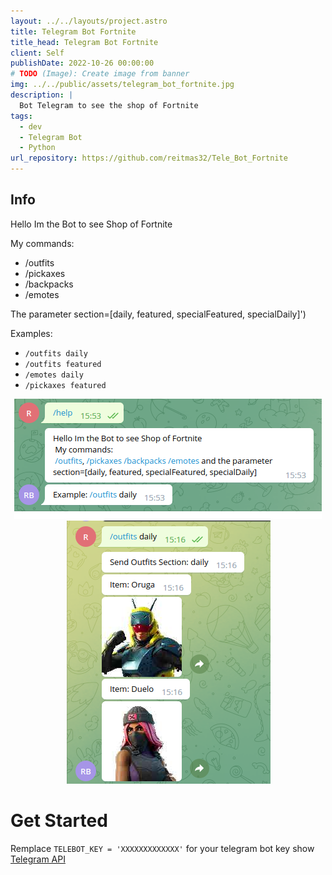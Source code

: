 ```yaml
---
layout: ../../layouts/project.astro
title: Telegram Bot Fortnite
title_head: Telegram Bot Fortnite
client: Self
publishDate: 2022-10-26 00:00:00
# TODO (Image): Create image from banner 
img: ../../public/assets/telegram_bot_fortnite.jpg
description: |
  Bot Telegram to see the shop of Fortnite
tags:
  - dev
  - Telegram Bot
  - Python
url_repository: https://github.com/reitmas32/Tele_Bot_Fortnite
---
```


## Info
Hello Im the Bot to see Shop of Fortnite


My commands: 
- /outfits
- /pickaxes 
- /backpacks 
- /emotes

The parameter section=[daily, featured, specialFeatured, specialDaily]')

Examples: 

- `/outfits daily`
- `/outfits featured`
- `/emotes daily`
- `/pickaxes featured`


<center><img src="https://raw.githubusercontent.com/reitmas32/Tele_Bot_Fortnite/master/public/help.png"></center>

<center><img src="https://raw.githubusercontent.com/reitmas32/Tele_Bot_Fortnite/master/public/outfits-daily.png"></center>

# Get Started

Remplace `TELEBOT_KEY = 'XXXXXXXXXXXXX'` for your telegram bot key show [Telegram API](https://core.telegram.org/api)